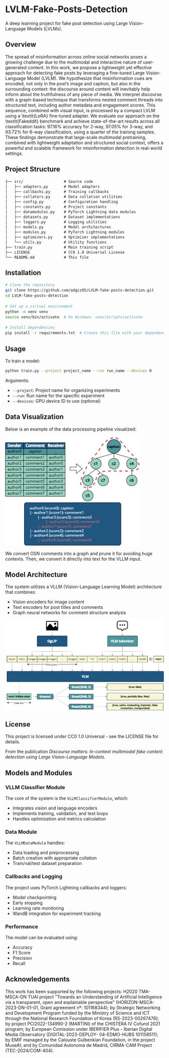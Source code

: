 # LVLM-Fake-Posts-Detection

A deep learning project for fake post detection using Large Vision-Language Models (LVLMs).

## Overview

The spread of misinformation across online social networks poses a growing challenge due to the multimodal and interactive nature of user-generated content. In this work, we propose a lightweight yet effective approach for detecting fake posts by leveraging a fine-tuned Large Vision-Language Model (LVLM). We hypothesize that misinformation cues are encoded, not only in the post’s image and caption, but also in the surrounding context: the discourse around content will inevitably help inform about the truthfulness of any piece of media. We interpret discourse with a graph-based technique that transforms nested comment threads into structured text, including author metadata and engagement scores. This sequence, combined with visual input, is processed by a compact LVLM using a \textit{LoRA} fine-tuned adapter. We evaluate our approach on the \textit{Fakeddit} benchmark and achieve state-of-the-art results across all classification tasks: 97.16\% accuracy for 2-way, 97.05\% for 3-way, and 93.72\% for 6-way classification, using a quarter of the training samples. These findings demonstrate that large-scale multimodal pretraining, combined with lightweight adaptation and structured social context, offers a powerful and scalable framework for misinformation detection in real-world settings.

## Project Structure

```
├── src/                  # Source code
│   ├── adapters.py       # Model adapters
│   ├── callbacks.py      # Training callbacks
│   ├── collators.py      # Data collation utilities
│   ├── config.py         # Configuration handling
│   ├── constants.py      # Project constants
│   ├── datamodules.py    # PyTorch Lightning data modules
│   ├── datasets.py       # Dataset implementations
│   ├── loggers.py        # Logging utilities
│   ├── models.py         # Model architectures
│   ├── modules.py        # PyTorch Lightning modules
│   ├── optimizers.py     # Optimizer implementations
│   └── utils.py          # Utility functions
├── train.py              # Main training script
├── LICENSE               # CC0 1.0 Universal License
└── README.md             # This file
```

## Installation

```bash
# Clone the repository
git clone https://github.com/adgiz05/LVLM-fake-posts-detection.git
cd LVLM-fake-posts-detection

# Set up a virtual environment
python -m venv venv
source venv/bin/activate  # On Windows: venv\Scripts\activate

# Install dependencies
pip install -r requirements.txt  # Create this file with your dependencies
```

## Usage

To train a model:

```bash
python train.py --project project_name --run run_name --devices 0
```

Arguments:
- `--project`: Project name for organizing experiments
- `--run`: Run name for the specific experiment
- `--devices`: GPU device ID to use (optional)

## Data Visualization

Below is an example of the data processing pipeline visualized:

![Data Processing Pipeline](assets/data_preprocessing.png)

We convert OSN comments into a graph and prune it for avoiding huge contexts. Then, we convert it directly into text for the VLLM input.

## Model Architecture

The system utilizes a VLLM (Vision-Language Learning Model) architecture that combines:
- Vision encoders for image content
- Text encoders for post titles and comments
- Graph neural networks for comment structure analysis

![Architecture](assets/method.png)

## License

This project is licensed under CC0 1.0 Universal - see the LICENSE file for details.

From the publication _Discourse matters: In-context multimodal fake content detection using Large Vision-Language Models_.

## Models and Modules

### VLLM Classifier Module

The core of the system is the `VLLMClassifierModule`, which:
- Integrates vision and language encoders
- Implements training, validation, and test loops
- Handles optimization and metrics calculation

### Data Module

The `VLLMDataModule` handles:
- Data loading and preprocessing
- Batch creation with appropriate collation
- Train/val/test dataset preparation

### Callbacks and Logging

The project uses PyTorch Lightning callbacks and loggers:

- Model checkpointing
- Early stopping
- Learning rate monitoring
- WandB integration for experiment tracking

### Performance

The model can be evaluated using:
- Accuracy
- F1 Score
- Precision
- Recall

<!-- ## Citation

If you use this code for your research, please cite:

```
@software{LVLM-fake-posts-detection,
  author = {Your Name},
  title = {LVLM-Fake-Posts-Detection},
  year = {2025},
  url = {https://github.com/yourusername/LVLM-fake-posts-detection}
}
``` -->

## Acknowledgements

This work has been supported by the following projects: H2020 TMA-MSCA-DN TUAI project "Towards an Understanding of Artificial Intelligence via a transparent, open and explainable perspective" (HORIZON-MSCA-2023-DN-01-01, Grant agreement nº: 101168344); by Strategic Networking and Development Program funded by the Ministry of Science and ICT through the National Research Foundation of Korea (RS-2023-00267476); by project PCI2022-134990-2 (MARTINI) of the CHISTERA IV Cofund 2021 program; by European Comission under IBERIFIER Plus - Iberian Digital Media Observatory (DIGITAL-2023-DEPLOY- 04-EDMO-HUBS 101158511); by EMIF managed by the Calouste Gulbenkian Foundation, in the project MuseAI; and by Comunidad Autonoma de Madrid, CIRMA-CAM Project (TEC-2024/COM-404).